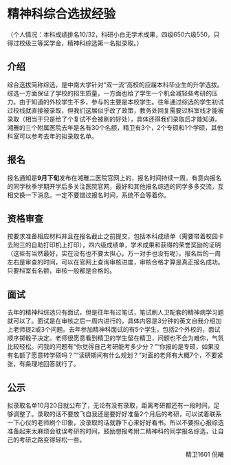 # 精神科综合选拔经验

（个人情况：本科成绩排名10/32，科研小白无学术成果，四级650六级550，只得过校级三等奖学金，精神科综选第一名拟录取。）

## 介绍

综合选拔简称综选，是中南大学针对“双一流”高校的应届本科毕业生的升学选拔。综选一方面保证了学校的招生质量，一方面也给了学生一个机会减轻些考研的压力。由于知道的外校学生不多，参与的主要是本校学生。往年通过综选的学生初试过校线就直接被录取，但我们这届似乎改了政策，教务处回复需要过科室线才能被录取（相当于只是给了个复试不会被刷的好处），具体还得我们录取后才能知道。湘雅的三个附属医院去年是各有30个名额，精卫有3个，2个专硕和1个学硕，其他科室可以参考去年的拟录取名单。

## 报名

报名通知是**9月下旬**发布在湘雅二医院官网上的，报名时间持续一周。有意向报名的同学秋季学期开学后多关注医院官网，最好和其他报名综选的同学多多交流，互相交换一下消息。一定不要错过报名时间，系统不会等着你。

## 资格审查

按要求准备相应材料并且在报名截止之前提交，包括本科成绩单（需要带着校园卡去附三的自助打印机上打印），四六级成绩单，学术成果和获得的荣誉奖励的证明（这些有当然最好，实在没有也不要太担心，万一对手也没有呢）。报名后的一周左右是审查的时间，可以在官网上查询审核进度，审核合格才算是真正报名成功。只要科室有名额，审核一般都是合格的。

## 面试

去年的精神科综选只有面试，但是往年有过笔试，笔试刷人卫配套的精神病学习题就可以了。面试是在审核之后一周内进行的，具体内容是3分钟的英文自我介绍加上老师提2或3个问题。去年参加精神科面试的有5个学生，包括2个外校的，面试顺序掷骰子决定。老师很愿意看到精卫的学生留在精卫，问题也不会为难你，气氛比较轻松。问我的问题有“你觉得自己考研能考多少分？”“你报的是专硕，如果没有名额了愿意转学硕吗？”“读研期间有什么规划？”对面的老师有大概7个，不要紧张，有条理地回答就行了。

## 公示

拟录取名单10月20日就公布了，无论有没有录取，距离考研都还有一段时间，足够调整了。录取的话不要放飞自我还是要好好准备2个月后的考研，可以试着联系一下心仪的老师刷个印象，没录取的话就静下心来好好看书。所以不要担心报综选准备起来太麻烦会耽误考研的时间，鼓励想报考附二精神科的同学报名综选，让自己的考研之路变得轻松一些。

<p align="right">精卫1601 倪曦</p>